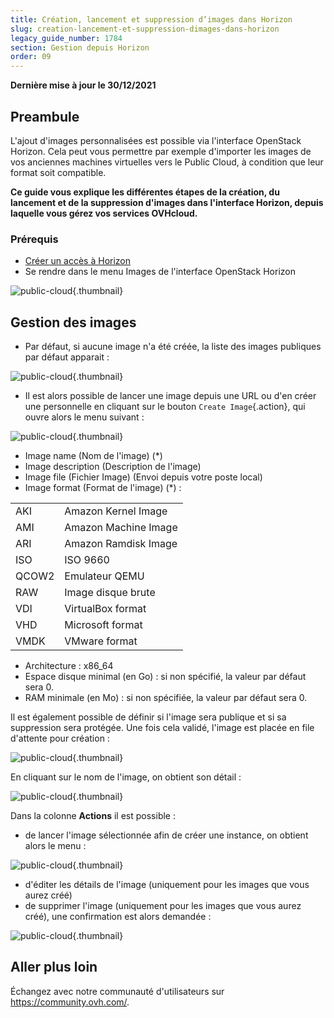 ```yaml
---
title: Création, lancement et suppression d’images dans Horizon
slug: creation-lancement-et-suppression-dimages-dans-horizon
legacy_guide_number: 1784
section: Gestion depuis Horizon
order: 09
---
```


**Dernière mise à jour le 30/12/2021**

## Preambule
L'ajout d'images personnalisées est possible via l'interface OpenStack Horizon. Cela peut vous permettre par exemple d'importer les images de vos anciennes machines virtuelles vers le Public Cloud, à condition que leur format soit compatible.

**Ce guide vous explique les différentes étapes de la création, du lancement et de la suppression d'images dans l'interface Horizon, depuis laquelle vous gérez vos services OVHcloud.**


### Prérequis
- [Créer un accès à Horizon](../horizon/)
- Se rendre dans le menu Images de l'interface OpenStack Horizon


![public-cloud](images/horizon_menu.png){.thumbnail}


## Gestion des images
- Par défaut, si aucune image n'a été créée, la liste des images publiques par défaut apparait :


![public-cloud](images/horizon_images.png){.thumbnail}

- Il est alors possible de lancer une image depuis une URL ou d'en créer une personnelle en cliquant sur le bouton `Create Image`{.action}, qui ouvre alors le menu suivant :


![public-cloud](images/horizon_create_image.png){.thumbnail}

- Image name (Nom de l'image) (*)
- Image description (Description de l'image)
- Image file (Fichier Image) (Envoi depuis votre poste local)
- Image format (Format de l'image) (*) :

|||
|---|---|
|AKI|Amazon Kernel Image|
|AMI|Amazon Machine Image|
|ARI|Amazon Ramdisk Image|
|ISO|ISO 9660|
|QCOW2|Emulateur QEMU|
|RAW|Image disque brute|
|VDI|VirtualBox format|
|VHD|Microsoft format|
|VMDK|VMware format|

- Architecture : x86_64
- Espace disque minimal (en Go) : si non spécifié, la valeur par défaut sera 0.
- RAM minimale (en Mo) : si non spécifiée, la valeur par défaut sera 0.

Il est également possible de définir si l'image sera publique et si sa suppression sera protégée. Une fois cela validé, l'image est placée en file d'attente pour création :


![public-cloud](images/horizon_image_saving.png){.thumbnail}

En cliquant sur le nom de l'image, on obtient son détail :


![public-cloud](images/horizon_image_details.png){.thumbnail}

Dans la colonne  **Actions**  il est possible :

- de lancer l'image sélectionnée afin de créer une instance, on obtient alors le menu :


![public-cloud](images/horizon_launch_image.png){.thumbnail}

- d'éditer les détails de l'image (uniquement pour les images que vous aurez créé)
- de supprimer l'image (uniquement pour les images que vous aurez créé), une confirmation est alors demandée :


![public-cloud](images/horizon_delete_image.png){.thumbnail}

## Aller plus loin

Échangez avec notre communauté d'utilisateurs sur <https://community.ovh.com/>.
